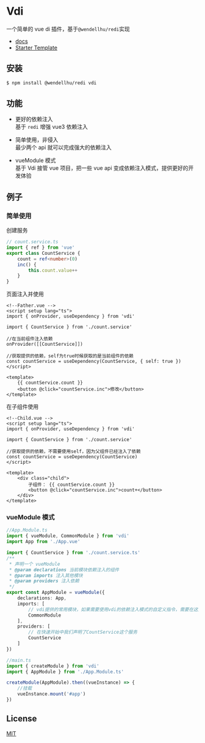 # Vdi

一个简单的 vue di 插件，基于`@wendellhu/redi`实现

-   [docs](https://vdi-docs.vercel.app/)
-   [Starter Template](https://github.com/JinghuiS/vdi-template)

## 安装

```bash
$ npm install @wendellhu/redi vdi
```

## 功能

-   更好的依赖注入  
    基于 `redi` 增强 vue3 依赖注入

-   简单使用，非侵入  
    最少两个 api 就可以完成强大的依赖注入

-   vueModule 模式  
    基于 Vdi 接管 vue 项目，把一些 vue api 变成依赖注入模式，提供更好的开发体验

## 例子

### 简单使用

创建服务

```ts
// count.service.ts
import { ref } from 'vue'
export class CountService {
    count = ref<number>(0)
    inc() {
        this.count.value++
    }
}
```

页面注入并使用

```vue
<!--Father.vue -->
<script setup lang="ts">
import { onProvider, useDependency } from 'vdi'

import { CountService } from './count.service'

//在当前组件注入依赖
onProvider([[CountService]])

//获取提供的依赖，self为true时候获取的是当前组件的依赖
const countService = useDependency(CountService, { self: true })
</script>

<template>
    {{ countService.count }}
    <button @click="countService.inc">修改</button>
</template>
```

在子组件使用

```vue
<!--Child.vue -->
<script setup lang="ts">
import { onProvider, useDependency } from 'vdi'

import { CountService } from './count.service'

//获取提供的依赖，不需要使用self，因为父组件已经注入了依赖
const countService = useDependency(CountService)
</script>

<template>
    <div class="child">
        子组件： {{ countService.count }}
        <button @click="countService.inc">count+</button>
    </div>
</template>
```

### vueModule 模式

```ts
//App.Module.ts
import { vueModule, CommonModule } from 'vdi'
import App from './App.vue'

import { CountService } from './count.service.ts'
/**
 * 声明一个 vueModule
 * @param declarations 当前模块依赖注入的组件
 * @param imports 注入其他模块
 * @param providers 注入依赖
 */
export const AppModule = vueModule({
    declarations: App,
    imports: [
        // vdi提供的常用模块，如果需要使用vdi的依赖注入模式的自定义指令，需要在这里引入
        CommonModule
    ],
    providers: [
        // 在快速开始中我们声明了CountService这个服务
        CountService
    ]
})
```

```ts
//main.ts
import { createModule } from 'vdi'
import { AppModule } from './App.Module.ts'

createModule(AppModule).then((vueInstance) => {
    //挂载
    vueInstance.mount('#app')
})
```

## License

[MIT](https://github.com/JinghuiS/vdi/blob/main/LICENSE)
